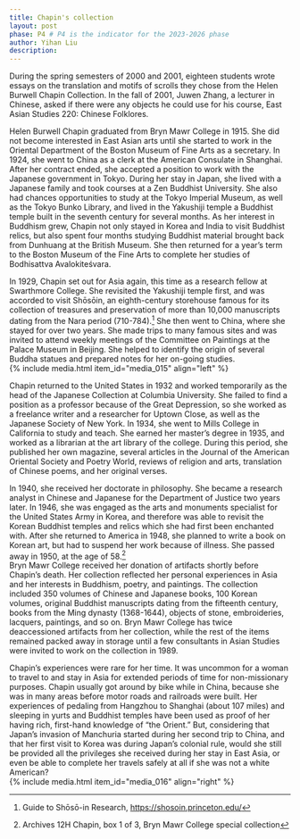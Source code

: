 ```yaml
---
title: Chapin's collection 
layout: post
phase: P4 # P4 is the indicator for the 2023-2026 phase
author: Yihan Liu
description: 
---
```

During the spring semesters of 2000 and 2001, eighteen students wrote essays on the translation and motifs of scrolls they chose from the Helen Burwell Chapin Collection. In the fall of 2001, Juwen Zhang, a lecturer in Chinese, asked if there were any objects he could use for his course, East Asian Studies 220: Chinese Folklores. 

Helen Burwell Chapin graduated from Bryn Mawr College in 1915. She did not become interested in East Asian arts until she started to work in the Oriental Department of the Boston Museum of Fine Arts as a secretary. In 1924, she went to China as a clerk at the American Consulate in Shanghai. After her contract ended, she accepted a position to work with the Japanese government in Tokyo. During her stay in Japan, she lived with a Japanese family and took courses at a Zen Buddhist University. She also had chances opportunities to study at the Tokyo Imperial Museum, as well as the Tokyo Bunko Library, and lived in the Yakushiji temple a Buddhist temple built in the seventh century for several months. As her interest in Buddhism grew, Chapin not only stayed in Korea and India to visit Buddhist relics, but also spent four months studying Buddhist material brought back from Dunhuang at the British Museum. She then returned for a year’s term to the Boston Museum of the Fine Arts to complete her studies of Bodhisattva Avalokiteśvara. 
 
In 1929, Chapin set out for Asia again, this time as a research fellow at Swarthmore College. She revisited the Yakushiji temple first, and was accorded to visit Shōsōin, an eighth-century storehouse famous for its collection of treasures and preservation of more than 10,000 manuscripts dating from the Nara period (710-784).[^1]  She then went to China, where she stayed for over two years. She made trips to many famous sites and was invited to attend weekly meetings of the Committee on Paintings at the Palace Museum in Beijing. She helped to identify the origin of several Buddha statues and prepared notes for her on-going studies.   
{% include media.html item_id="media_015" align="left" %}

Chapin returned to the United States in 1932 and worked temporarily as the head of the Japanese Collection at Columbia University. She failed to find a position as a professor because of the Great Depression, so she worked as a freelance writer and a researcher for Uptown Close, as well as the Japanese Society of New York. In 1934, she went to Mills College in California to study and teach. She earned her master’s degree in 1935, and worked as a librarian at the art library of the college. During this period, she published her own magazine, several articles in the Journal of the American Oriental Society and Poetry World, reviews of religion and arts, translation of Chinese poems, and her original verses.  

In 1940, she received her doctorate in philosophy. She became a research analyst in Chinese and Japanese for the Department of Justice two years later. In 1946, she was engaged as the arts and monuments specialist for the United States Army in Korea, and therefore was able to revisit the Korean Buddhist temples and relics which she had first been enchanted with. After she returned to America in 1948, she planned to write a book on Korean art, but had to suspend her work because of illness. She passed away in 1950, at the age of 58.[^2]  
Bryn Mawr College received her donation of artifacts shortly before Chapin’s death. Her collection reflected her personal experiences in Asia and her interests in Buddhism, poetry, and paintings. The collection included 350 volumes of Chinese and Japanese books, 100 Korean volumes, original Buddhist manuscripts dating from the fifteenth century, books from the Ming dynasty (1368-1644), objects of stone, embroideries, lacquers, paintings, and so on. Bryn Mawr College has twice deaccessioned artifacts from her collection, while the rest of the items remained packed away in storage until a few consultants in Asian Studies were invited to work on the collection in 1989. 

Chapin’s experiences were rare for her time. It was uncommon for a woman to travel to and stay in Asia for extended periods of time for non-missionary purposes. Chapin usually got around by bike while in China, because she was in many areas before motor roads and railroads were built. Her experiences of pedaling from Hangzhou to Shanghai (about 107 miles) and sleeping in yurts and Buddhist temples have been used as proof of her having rich, first-hand knowledge of “the Orient.” But, considering that Japan’s invasion of Manchuria started during her second trip to China, and that her first visit to Korea was during Japan’s colonial rule, would she still be provided all the privileges she received during her stay in East Asia, or even be able to complete her travels safely at all if she was not a white American?  
{% include media.html item_id="media_016" align="right" %}
[^1]: Guide to Shōsō-in Research, https://shosoin.princeton.edu/
[^2]: Archives 12H Chapin, box 1 of 3, Bryn Mawr College special collection
